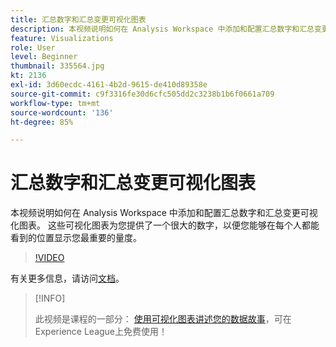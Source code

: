 ```yaml
---
title: 汇总数字和汇总变更可视化图表
description: 本视频说明如何在 Analysis Workspace 中添加和配置汇总数字和汇总变更可视化图表。 这些可视化图表为您提供了一个很大的数字，以便您能够在每个人都能看到的位置显示您最重要的量度。
feature: Visualizations
role: User
level: Beginner
thumbnail: 335564.jpg
kt: 2136
exl-id: 3d60ecdc-4161-4b2d-9615-de410d89358e
source-git-commit: c9f3316fe30d6cfc505dd2c3238b1b6f0661a709
workflow-type: tm+mt
source-wordcount: '136'
ht-degree: 85%

---
```


# 汇总数字和汇总变更可视化图表

本视频说明如何在 Analysis Workspace 中添加和配置汇总数字和汇总变更可视化图表。 这些可视化图表为您提供了一个很大的数字，以便您能够在每个人都能看到的位置显示您最重要的量度。

>[!VIDEO](https://video.tv.adobe.com/v/335564/?quality=12&learn=on)

有关更多信息，请访问[文档](https://experienceleague.adobe.com/docs/analytics/analyze/analysis-workspace/visualizations/summary-number-change.html)。

>[!INFO]
>
> 此视频是课程的一部分： [使用可视化图表讲述您的数据故事](https://experienceleague.adobe.com/?recommended=Analytics-U-1-2021.1.visualizations)，可在Experience League上免费使用！
